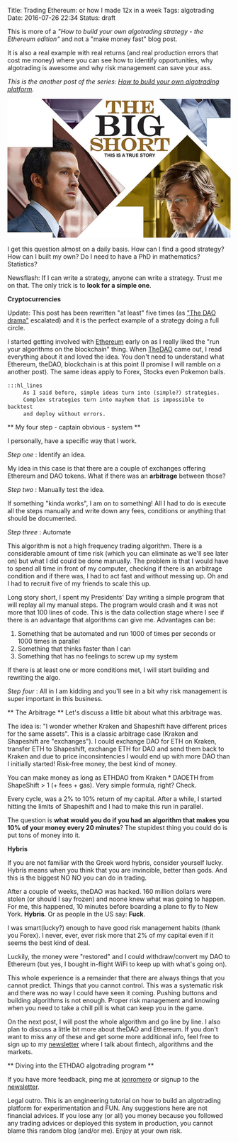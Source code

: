 Title: Trading Ethereum: or how I made 12x in a week
Tags: algotrading
Date: 2016-07-26 22:34
Status: draft

This is more of a *"How to build your own algotrading strategy - the Ethereum edition"* and not a "make money fast" blog post.


It is also a real example with real returns (and real production errors that cost me money) where you can see how to identify opportunities, why algotrading is awesome and why risk management can save your ass.


*This is the another post of the series: [How to build your own algotrading platform](how-to-build-your-own-algorithmic-trading-platform.html).*

<img src="theme/images/bigShort.jpg" class="" alt="" />

I get this question almost on a daily basis. How can I find a good strategy? How can I built my own? Do I need to have a PhD in mathematics? Statistics?

Newsflash: If I can write a strategy, anyone can write a strategy. Trust me on that. The only trick is to **look for a simple one**.


**Cryptocurrencies**

Update: This post has been rewritten "at least" five times (as ["The DAO drama"](https://bitcoinmagazine.com/articles/ethereum-s-dao-forking-crisis-the-bitcoin-perspective-1467404395) escalated) and it is the perfect example of a strategy doing a full circle.

I started getting involved with [Ethereum](https://www.ethereum.org/) early on as I really liked the "run your algorithms on the blockchain" thing. When [TheDAO](https://daohub.org/) came out, I read everything about it and loved the idea.
You don't need to understand what Ethereum, theDAO, blockchain is at this point (I promise I will ramble on a another post). The same ideas apply to Forex, Stocks even Pokemon balls.

    :::hl_lines 
         As I said before, simple ideas turn into (simple?) strategies.
         Complex strategies turn into mayhem that is impossible to backtest
         and deploy without errors.

** My four step - captain obvious - system **


I personally, have a specific way that I work.

*Step one* : Identify an idea.

My idea in this case is that there are a couple of exchanges offering Ethereum and DAO tokens. What if there was an **arbitrage** between those?


*Step two* : Manually test the idea.

If something "kinda works", I am on to something! All I had to do is execute all the steps manually and write down any fees, conditions or anything that should be documented. 


*Step three* : Automate

This algorithm is not a high frequency trading algorithm. There is a considerable amount of time risk (which you can eliminate as we'll see later on) but what I did could be done manually. The problem is that I would have to spend all time in front of my computer, checking if there is an arbitrage condition and if there was, I had to act fast and without messing up. Oh and I had to recruit five of my friends to scale this up.

Long story short, I spent my Presidents' Day writing a simple program that will replay all my manual steps. The program would crash and it was not more that 100 lines of code. This is the data collection stage where I see if there is an advantage that algorithms can give me. Advantages can be:

1. Something that be automated and run 1000 of times per seconds or 1000 times in parallel
2. Something that thinks faster than I can
3. Something that has no feelings to screw up my system

If there is at least one or more conditions met, I will start building and rewriting the algo.

*Step four* : All in
I am kidding and you'll see in a bit why risk management is super important in this business.


** The Arbitrage **
Let's discuss a little bit about what this arbitrage was.

The idea is: "I wonder whether Kraken and Shapeshift have different prices for the same assets". This is a classic arbitrage case (Kraken and Shapeshift are "exchanges").
I could exchange DAO for ETH on Kraken, transfer ETH to Shapeshift, exchange ETH for DAO and send them back to Kraken and due to price inconsintencies I would end up with more DAO than I initially started! Risk-free money, the best kind of money.

You can make money as long as
ETHDAO from Kraken  * DAOETH from ShapeShift > 1 (+ fees + gas). Very simple formula, right? Check.

Every cycle, was a 2% to 10% return of my capital. After a while, I started hitting the limits of Shapeshift and I had to make this run in parallel. 

The question is **what would you do if you had an algorithm that makes you 10% of your money every 20 minutes**? The stupidest thing you could do is put tons of money into it.


**Hybris**

If you are not familiar with the Greek word hybris, consider yourself lucky. Hybris means when you think that you are invincible, better than gods. And this is the biggest NO NO you can do in trading.

After a couple of weeks, theDAO was hacked. 160 million dollars were stolen (or should I say frozen) and noone knew what was going to happen. For me, this happened, 10 minutes before boarding a plane to fly to New York. **Hybris**. Or as people in the US say: **Fuck**.

I was smart(lucky?) enough to have good risk management habits (thank you Forex). I never, ever, ever risk more that 2% of my capital even if it seems the best kind of deal.

Luckily, the money were "restored" and I could withdraw/convert my DAO to Ethereum (but yes, I bought in-flight WiFi to keep up with what's going on).


This whole experience is a remainder that there are always things that you cannot predict. Things that you cannot control.
This was a systematic risk and there was no way I could have seen it coming. Pushing buttons and building algorithms is not enough. Proper risk management and knowing when you need to take a chill pill is what can keep you in the game.

On the next post, I will post the whole algorithm and go line by line. I also plan to discuss a little bit more about theDAO and Ethereum. If you don't want to miss any of these and get some more additional info, feel free to sign up to my [newsletter](http://eepurl.com/bGbOnb) where I talk about fintech, algorithms and the markets.

** Diving into the ETHDAO algotrading program **

If you have more feedback, ping me at [jonromero](http://www.twitter.com/jonromero) or signup to the [newsletter](http://eepurl.com/bGbOnb). 

Legal outro. This is an engineering tutorial on how to build an algotrading platform for experimentation and FUN. Any suggestions here are not financial advices. 
If you lose any (or all) you money because you followed any trading advices or deployed this system in production, you cannot blame this random blog (and/or me). Enjoy at your own risk. 


